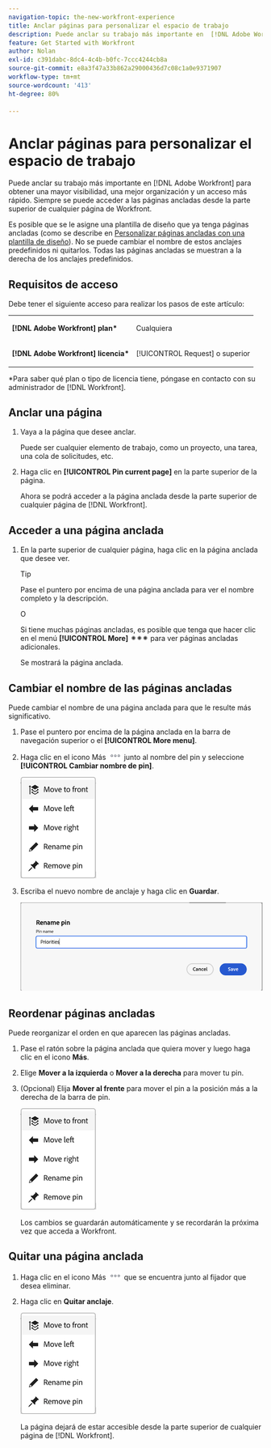 ```yaml
---
navigation-topic: the-new-workfront-experience
title: Anclar páginas para personalizar el espacio de trabajo
description: Puede anclar su trabajo más importante en  [!DNL Adobe Workfront]  para obtener una mayor visibilidad, una mejor organización y un acceso más rápido. Siempre se puede acceder a las páginas ancladas desde la parte superior de cualquier página de Workfront.
feature: Get Started with Workfront
author: Nolan
exl-id: c391dabc-8dc4-4c4b-b0fc-7ccc4244cb8a
source-git-commit: e8a3f47a33b862a29000436d7c08c1a0e9371907
workflow-type: tm+mt
source-wordcount: '413'
ht-degree: 80%

---
```


# Anclar páginas para personalizar el espacio de trabajo

Puede anclar su trabajo más importante en [!DNL Adobe Workfront] para obtener una mayor visibilidad, una mejor organización y un acceso más rápido. Siempre se puede acceder a las páginas ancladas desde la parte superior de cualquier página de Workfront.

Es posible que se le asigne una plantilla de diseño que ya tenga páginas ancladas (como se describe en [Personalizar páginas ancladas con una plantilla de diseño](../../administration-and-setup/customize-workfront/use-layout-templates/customize-pinned-pages.md)). No se puede cambiar el nombre de estos anclajes predefinidos ni quitarlos. Todas las páginas ancladas se muestran a la derecha de los anclajes predefinidos.

## Requisitos de acceso

Debe tener el siguiente acceso para realizar los pasos de este artículo:

<table style="table-layout:auto"> 
 <col> 
 </col> 
 <col> 
 </col> 
 <tbody> 
  <tr> 
   <td role="rowheader"><strong>[!DNL Adobe Workfront] plan*</strong></td> 
   <td> <p>Cualquiera</p> </td> 
  </tr> 
  <tr> 
   <td role="rowheader"><strong>[!DNL Adobe Workfront] licencia*</strong></td> 
   <td> <p>[!UICONTROL Request] o superior</p> </td> 
  </tr> 
 </tbody> 
</table>

&#42;Para saber qué plan o tipo de licencia tiene, póngase en contacto con su administrador de [!DNL Workfront].

## Anclar una página

1. Vaya a la página que desee anclar.

   Puede ser cualquier elemento de trabajo, como un proyecto, una tarea, una cola de solicitudes, etc.

1. Haga clic en **[!UICONTROL Pin current page]** en la parte superior de la página.

   Ahora se podrá acceder a la página anclada desde la parte superior de cualquier página de [!DNL Workfront].

## Acceder a una página anclada

1. En la parte superior de cualquier página, haga clic en la página anclada que desee ver.

   >[!TIP]
   >
   >Pase el puntero por encima de una página anclada para ver el nombre completo y la descripción.

   O

   Si tiene muchas páginas ancladas, es posible que tenga que hacer clic en el menú **[!UICONTROL More]** ![](assets/more-icon-spectrum.png) para ver páginas ancladas adicionales.

   Se mostrará la página anclada.

## Cambiar el nombre de las páginas ancladas

Puede cambiar el nombre de una página anclada para que le resulte más significativo.

1. Pase el puntero por encima de la página anclada en la barra de navegación superior o el **[!UICONTROL More menu]**.
1. Haga clic en el icono Más ![](assets/more-icon.png) junto al nombre del pin y seleccione **[!UICONTROL Cambiar nombre de pin]**.

   ![Rename pin](assets/pin-menu.png)

1. Escriba el nuevo nombre de anclaje y haga clic en **Guardar**.

   ![Click the check mark to rename pin](assets/new-pin-name.png)


## Reordenar páginas ancladas

Puede reorganizar el orden en que aparecen las páginas ancladas.

1. Pase el ratón sobre la página anclada que quiera mover y luego haga clic en el icono **Más**.
1. Elige **Mover a la izquierda** o **Mover a la derecha** para mover tu pin.
1. (Opcional) Elija **Mover al frente** para mover el pin a la posición más a la derecha de la barra de pin.

   ![mover anclajes](assets/pin-menu.png)

   Los cambios se guardarán automáticamente y se recordarán la próxima vez que acceda a Workfront.

## Quitar una página anclada

1. Haga clic en el icono Más ![](assets/more-icon.png) que se encuentra junto al fijador que desea eliminar.
1. Haga clic en **Quitar anclaje**.

   ![Remove pin](assets/pin-menu.png)

   La página dejará de estar accesible desde la parte superior de cualquier página de [!DNL Workfront].
